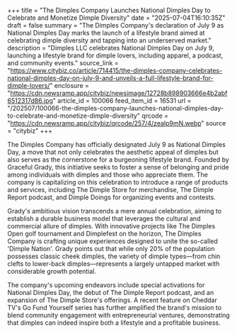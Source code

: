 +++
title = "The Dimples Company Launches National Dimples Day to Celebrate and Monetize Dimple Diversity"
date = "2025-07-04T16:10:35Z"
draft = false
summary = "The Dimples Company's declaration of July 9 as National Dimples Day marks the launch of a lifestyle brand aimed at celebrating dimple diversity and tapping into an underserved market."
description = "Dimples LLC celebrates National Dimples Day on July 9, launching a lifestyle brand for dimple lovers, including apparel, a podcast, and community events."
source_link = "https://www.citybiz.co/article/714415/the-dimples-company-celebrates-national-dimples-day-on-july-9-and-unveils-a-full-lifestyle-brand-for-dimple-lovers/"
enclosure = "https://cdn.newsramp.app/citybiz/newsimage/12728b898903666e4b2abf6512317d86.jpg"
article_id = 100066
feed_item_id = 16531
url = "/202507/100066-the-dimples-company-launches-national-dimples-day-to-celebrate-and-monetize-dimple-diversity"
qrcode = "https://cdn.newsramp.app/citybiz/qrcode/257/4/zealp9mN.webp"
source = "citybiz"
+++

<p>The Dimples Company has officially designated July 9 as National Dimples Day, a move that not only celebrates the aesthetic appeal of dimples but also serves as the cornerstone for a burgeoning lifestyle brand. Founded by Graceful Grady, this initiative seeks to foster a sense of belonging and pride among individuals with dimples and those who appreciate them. The company is capitalizing on this celebration to introduce a range of products and services, including The Dimple Store for merchandise, The Dimple Report podcast, and Dimple Doings for organizing events and contests.</p><p>Grady's ambitious vision transcends a mere annual celebration, aiming to establish a durable business model that leverages the cultural and commercial allure of dimples. With innovative projects like The Dimples Open golf tournament and Dimplefest on the horizon, The Dimples Company is crafting unique experiences designed to unite the so-called 'Dimple Nation'. Grady points out that while only 20% of the population possesses classic cheek dimples, the variety of dimple types—from chin clefts to lower-back dimples—represents a largely untapped market with considerable growth potential.</p><p>The company's upcoming endeavors include special activations for National Dimples Day, the debut of The Dimple Report podcast, and an expansion of The Dimple Store's offerings. A recent feature on Cheddar TV's Go Fund Yourself series has further amplified the brand's mission to blend community engagement with entrepreneurial ventures, demonstrating that dimples can indeed inspire both a lifestyle and a profitable business.</p>